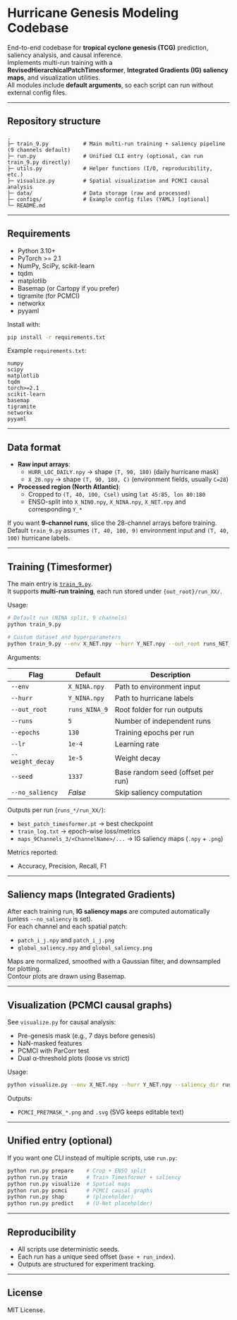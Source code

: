 # Hurricane Genesis Modeling Codebase

End-to-end codebase for **tropical cyclone genesis (TCG)** prediction, saliency analysis, and causal inference.  
Implements multi-run training with a **RevisedHierarchicalPatchTimesformer**, **Integrated Gradients (IG) saliency maps**, and visualization utilities.  
All modules include **default arguments**, so each script can run without external config files.

---

## Repository structure

```
.
├─ train_9.py           # Main multi-run training + saliency pipeline (9 channels default)
├─ run.py               # Unified CLI entry (optional, can run train_9.py directly)
├─ utils.py             # Helper functions (I/O, reproducibility, etc.)
├─ visualize.py         # Spatial visualization and PCMCI causal analysis
├─ data/                # Data storage (raw and processed)
├─ configs/             # Example config files (YAML) [optional]
└─ README.md
```

---

## Requirements

- Python 3.10+
- PyTorch >= 2.1
- NumPy, SciPy, scikit-learn
- tqdm
- matplotlib
- Basemap (or Cartopy if you prefer)
- tigramite (for PCMCI)
- networkx
- pyyaml

Install with:

```bash
pip install -r requirements.txt
```

Example `requirements.txt`:

```
numpy
scipy
matplotlib
tqdm
torch>=2.1
scikit-learn
basemap
tigramite
networkx
pyyaml
```

---

## Data format

- **Raw input arrays**:
  - `HURR_LOC_DAILY.npy` → shape `(T, 90, 180)` (daily hurricane mask)
  - `X_28.npy` → shape `(T, 90, 180, C)` (environment fields, usually `C=28`)
- **Processed region (North Atlantic)**:
  - Cropped to `(T, 40, 100, Csel)` using `lat 45:85, lon 80:180`
  - ENSO-split into `X_NINO.npy`, `X_NINA.npy`, `X_NET.npy` and corresponding `Y_*`

If you want **9-channel runs**, slice the 28-channel arrays before training.  
Default `train_9.py` assumes `(T, 40, 100, 9)` environment input and `(T, 40, 100)` hurricane labels.

---

## Training (Timesformer)

The main entry is [`train_9.py`](train_9.py).  
It supports **multi-run training**, each run stored under `{out_root}/run_XX/`.

Usage:

```bash
# Default run (NINA split, 9 channels)
python train_9.py

# Custom dataset and hyperparameters
python train_9.py --env X_NET.npy --hurr Y_NET.npy --out_root runs_NET_9 --runs 5 --epochs 80 --lr 2e-4
```

Arguments:

| Flag            | Default       | Description |
|-----------------|---------------|-------------|
| `--env`         | `X_NINA.npy`  | Path to environment input |
| `--hurr`        | `Y_NINA.npy`  | Path to hurricane labels |
| `--out_root`    | `runs_NINA_9` | Root folder for run outputs |
| `--runs`        | `5`          | Number of independent runs |
| `--epochs`      | `130`         | Training epochs per run |
| `--lr`          | `1e-4`        | Learning rate |
| `--weight_decay`| `1e-5`        | Weight decay |
| `--seed`        | `1337`        | Base random seed (offset per run) |
| `--no_saliency` | *False*       | Skip saliency computation |

Outputs per run (`runs_*/run_XX/`):
- `best_patch_timesformer.pt` → best checkpoint
- `train_log.txt` → epoch-wise loss/metrics
- `maps_9Channels_3/<ChannelName>/...` → IG saliency maps (`.npy` + `.png`)

Metrics reported:
- Accuracy, Precision, Recall, F1

---

## Saliency maps (Integrated Gradients)

After each training run, **IG saliency maps** are computed automatically (unless `--no_saliency` is set).  
For each channel and each spatial patch:
- `patch_i_j.npy` and `patch_i_j.png`
- `global_saliency.npy` and `global_saliency.png`

Maps are normalized, smoothed with a Gaussian filter, and downsampled for plotting.  
Contour plots are drawn using Basemap.

---

## Visualization (PCMCI causal graphs)

See `visualize.py` for causal analysis:
- Pre-genesis mask (e.g., 7 days before genesis)
- NaN-masked features
- PCMCI with ParCorr test
- Dual α-threshold plots (loose vs strict)

Usage:

```bash
python visualize.py --env X_NET.npy --hurr Y_NET.npy --saliency_dir runs_NET_9/run_05/maps_9Channels_3
```

Outputs:
- `PCMCI_PRE7MASK_*.png` and `.svg` (SVG keeps editable text)

---

## Unified entry (optional)

If you want one CLI instead of multiple scripts, use `run.py`:

```bash
python run.py prepare    # Crop + ENSO split
python run.py train      # Train Timesformer + saliency
python run.py visualize  # Spatial maps
python run.py pcmci      # PCMCI causal graphs
python run.py shap       # (placeholder)
python run.py predict    # (U-Net placeholder)
```

---

## Reproducibility

- All scripts use deterministic seeds.
- Each run has a unique seed offset (`base + run_index`).
- Outputs are structured for experiment tracking.

---

## License

MIT License.
